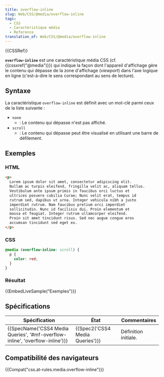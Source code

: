 ```yaml
---
title: overflow-inline
slug: Web/CSS/@media/overflow-inline
tags:
  - CSS
  - Caractéristique média
  - Reference
translation_of: Web/CSS/@media/overflow-inline
---
```

{{CSSRef}}

**`overflow-inline`** est une caractéristique média CSS (cf. {{cssxref("@media")}}) qui indique la façon dont l'appareil d'affichage gère le contenu qui dépasse de la zone d'affichage (_viewport_) dans l'axe logique en ligne (c'est-à-dire le sens correspondant au sens de lecture).

## Syntaxe

La caractéristique `overflow-inline` est définit avec un mot-clé parmi ceux de la liste suivante :

- `none`
  - : Le contenu qui dépasse n'est pas affiché.
- `scroll`
  - : Le contenu qui dépasse peut être visualisé en utilisant une barre de défilement.

## Exemples

### HTML

```html
<p>
  Lorem ipsum dolor sit amet, consectetur adipiscing elit.
  Nullam ac turpis eleifend, fringilla velit ac, aliquam tellus.
  Vestibulum ante ipsum primis in faucibus orci luctus et
  ultrices posuere cubilia Curae; Nunc velit erat, tempus id
  rutrum sed, dapibus ut urna. Integer vehicula nibh a justo
  imperdiet rutrum. Nam faucibus pretium orci imperdiet
  sollicitudin. Nunc id facilisis dui. Proin elementum et
  massa et feugiat. Integer rutrum ullamcorper eleifend.
  Proin sit amet tincidunt risus. Sed nec augue congue eros
  accumsan tincidunt sed eget ex.
</p>
```

### CSS

```css
@media (overflow-inline: scroll) {
  p {
    color: red;
  }
}
```

### Résultat

{{EmbedLiveSample("Exemples")}}

## Spécifications

| Spécification                                                                                        | État                                     | Commentaires         |
| ---------------------------------------------------------------------------------------------------- | ---------------------------------------- | -------------------- |
| {{SpecName('CSS4 Media Queries', '#mf-overflow-inline', 'overflow-inline')}} | {{Spec2('CSS4 Media Queries')}} | Définition initiale. |

## Compatibilité des navigateurs

{{Compat("css.at-rules.media.overflow-inline")}}
